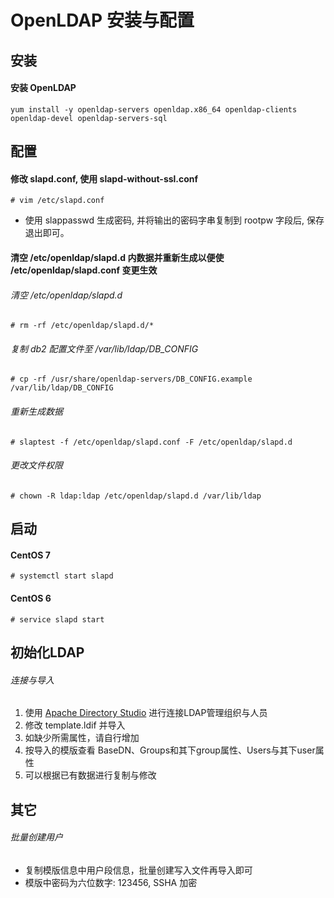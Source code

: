 # OpenLDAP 安装与配置

## 安装
#### 安装 OpenLDAP
`yum install -y openldap-servers openldap.x86_64 openldap-clients openldap-devel openldap-servers-sql`


## 配置

#### 修改 slapd.conf, 使用 slapd-without-ssl.conf
`# vim /etc/slapd.conf`

* 使用 slappasswd 生成密码, 并将输出的密码字串复制到 rootpw 字段后, 保存退出即可。

#### 清空 /etc/openldap/slapd.d 内数据并重新生成以便使 /etc/openldap/slapd.conf 变更生效
###### 清空 /etc/openldap/slapd.d
`# rm -rf /etc/openldap/slapd.d/*`

###### 复制 db2 配置文件至 /var/lib/ldap/DB_CONFIG
`# cp -rf /usr/share/openldap-servers/DB_CONFIG.example /var/lib/ldap/DB_CONFIG`

###### 重新生成数据
`# slaptest -f /etc/openldap/slapd.conf -F /etc/openldap/slapd.d`

###### 更改文件权限
`# chown -R ldap:ldap /etc/openldap/slapd.d /var/lib/ldap`


## 启动

#### CentOS 7
`# systemctl start slapd`

#### CentOS 6
`# service slapd start`


## 初始化LDAP

###### 连接与导入
1. 使用 [Apache Directory Studio](http://directory.apache.org/studio/downloads.html) 进行连接LDAP管理组织与人员
2. 修改 template.ldif 并导入
3. 如缺少所需属性，请自行增加
4. 按导入的模版查看 BaseDN、Groups和其下group属性、Users与其下user属性
5. 可以根据已有数据进行复制与修改


## 其它
###### 批量创建用户
* 复制模版信息中用户段信息，批量创建写入文件再导入即可
* 模版中密码为六位数字: 123456, SSHA 加密
